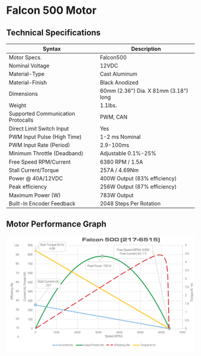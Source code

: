 # Falcon 500 Motor
## Technical Specifications

| Syntax                             | Description                           |
| ---------------------------------- | ------------------------------------- |
| Motor Specs.                       | Falcon500                             |
| Nominal Voltage                    | 12VDC                                 |
| Material-Type                      | Cast Aluminum                         |
| Material-Finish                    | Black Anodized                        |
| Dimensions                         | 60mm (2.36") Dia. X 81mm (3.18") long |
| Weight                             | 1.1lbs.                               |
| Supported Communication Protocalls | PWM, CAN                              |
| Direct Limit Switch Input          | Yes                                   |
| PWM Input Pulse (High Time)        | 1-2 ms Nominal                        |
| PWM Input Rate (Period)            | 2.9-100ms                             |
| Minimum Throttle (Deadband)        | Adjustable 0.1%-25%                   |
| Free Speed RPM/Current             | 6380 RPM / 1.5A                       |
| Stall Current/Torque               | 257A / 4.69Nm                         |
| Power @ 40A/12VDC                  | 400W Output (83% efficiency)          |
| Peak efficiency                    | 256W Output (87% efficiency)          |
| Maximum Power (W)                  | 783W Output                           |
| Built-In Encoder Feedback          | 2048 Steps Per Rotation               |

## Motor Performance Graph
![Motor Performance Graph](../_static/images/hardware/motors/falcon-motor-curve.png)